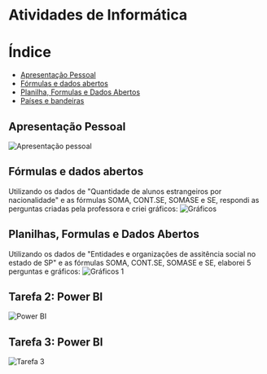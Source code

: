 # Atividades de Informática

# Índice

* [Apresentação Pessoal](#apresentação)
* [Fórmulas e dados abertos](#objetivo-do-projeto)
* [Planilha, Formulas e Dados Abertos](#Sprints)
* [Países e bandeiras](#Burndown)
  
## Apresentação Pessoal
![Apresentação pessoal](https://github.com/user-attachments/assets/69c4cb5d-d6a6-4bc9-8041-f04f7b4f493c)

## Fórmulas e dados abertos
Utilizando os dados de "Quantidade de alunos estrangeiros por nacionalidade" e as fórmulas  SOMA, CONT.SE, SOMASE e SE, respondi as perguntas criadas pela professora e criei gráficos:
![Gráficos](https://github.com/user-attachments/assets/def9f345-de29-4052-8378-082e629795b4)


## Planilhas, Formulas e Dados Abertos
Utilizando os dados de "Entidades e organizações de assitência social no estado de SP" e as fórmulas SOMA, CONT.SE, SOMASE e SE, elaborei 5 perguntas e gráficos:
![Gráficos 1](https://github.com/user-attachments/assets/27d24549-02a1-4968-9cb5-4ea00a606c2e)

## Tarefa 2: Power BI
![Power BI](https://github.com/user-attachments/assets/0190d94b-f6d5-4d07-9fb9-8720d36a6b73)

## Tarefa 3: Power BI
![Tarefa 3](https://github.com/user-attachments/assets/97764106-ca20-44b2-944e-33c832346bd3)


